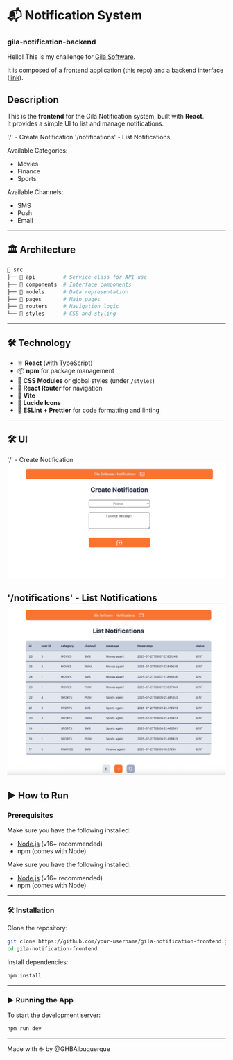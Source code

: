 # 📬 Notification System
### gila-notification-backend

Hello!
This is my challenge for [Gila Software](https://www.gilasoftware.com/).

It is composed of a frontend application (this repo) and a backend interface ([link](https://github.com/GHBAlbuquerque/gila-notification-backend)).

## Description

This is the **frontend** for the Gila Notification system, built with **React**.  
It provides a simple UI to list and manage notifications.

'/' - Create Notification
'/notifications' - List Notifications

Available Categories:
- Movies
- Finance
- Sports

Available Channels:
- SMS
- Push
- Email

---

## 🏛️ Architecture

```bash
📁 src
├── 📁 api         # Service class for API use
├── 📁 components  # Interface components
├── 📁 models      # Data representation
├── 📁 pages       # Main pages
├── 📁 routers     # Navigation logic
└── 📁 styles      # CSS and styling
```


---

## 🛠 Technology

- ⚛️ **React** (with TypeScript)
- 📦 **npm** for package management
- 💅 **CSS Modules** or global styles (under `/styles`)
- 🔁 **React Router** for navigation
- 🌱 **Vite**
- 🎲 **Lucide Icons**
- 🧰 **ESLint + Prettier** for code formatting and linting

---

## 🛠 UI

'/' - Create Notification
![Create Notification](misc/Create_Notification.png)

'/notifications' - List Notifications
![List Notifications](misc/List_Notifications.png)
---


## ▶️ How to Run

### Prerequisites

Make sure you have the following installed:

- [Node.js](https://nodejs.org/en/download/) (v16+ recommended)
- npm (comes with Node)


Make sure you have the following installed:

- [Node.js](https://nodejs.org/en/download/) (v16+ recommended)
- npm (comes with Node)

---

### 🛠️ Installation

Clone the repository:

```bash
git clone https://github.com/your-username/gila-notification-frontend.git
cd gila-notification-frontend
```

Install dependencies:

```bash
npm install
```

---

### ▶️ Running the App

To start the development server:

```bash
npm run dev
```

---

Made with ☕  by @GHBAlbuquerque


